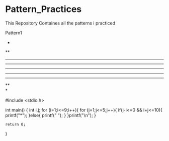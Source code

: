 # Pattern_Practices
 This Repository Containes all the patterns i practiced


Pattern1

*    
**   
***  
**** 
*****
**** 
***  
**   
*    


#include <stdio.h>

int main() {
    int i,j;
    for (i=1;i<=9;i++){
        for (j=1;j<=5;j++){
            if(j-i<=0 && i+j<=10){
                printf("*");
            }else{
                printf(" ");
            }
        }printf("\n");
    }

    return 0;
}
